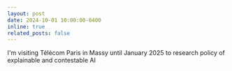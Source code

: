 ```yaml
---
layout: post
date: 2024-10-01 10:00:00-0400
inline: true
related_posts: false
---
```


I'm visiting Télécom Paris in Massy until January 2025 to research policy of explainable and contestable AI
